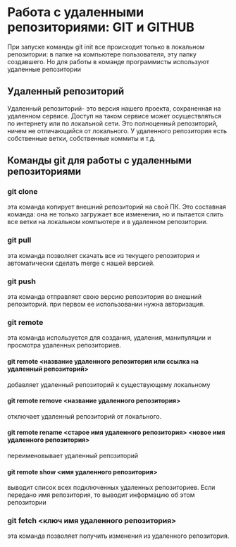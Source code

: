 # Работа с удаленными репозиториями: GIT и GITHUB

При запуске команды git init все происходит только в локальном репозитории: в папке на компьютере пользователя, эту папку создавшего. Но для работы в команде программисты используют удаленные репозитории

## Удаленный репозиторий

Удаленный репозиторий- это версия нашего проекта, сохраненная на удаленном сервисе.
Доступ на таком сервисе может осуществляться по интернету или по локальной сети. Это полноценный репозиторий, ничем не отличающийся от локального. У удаленного репозитория есть собственные ветки, собственные коммиты и т.д.

## Команды git для работы с удаленными репозиториями

### git clone 

эта команда копирует внешний репозиторий на свой ПК. Это составная команда: она не только загружает все изменения, но и пытается слить все ветки на локальном компьютере и в удаленном репозитории.

### git pull

эта команда позволяет скачать все из текущего репозитория и автоматически сделать merge с нашей версией.

### git push

эта команда отправляет свою версию репозитория во внешний репозиторий. при первом ее использовании нужна авторизация.

### git remote 

эта команда используется для создания, удаления, манипуляции и просмотра удаленных репозиториев.

#### git remote <название удаленного репозитория или ссылка на удаленный репозиторий>

добавляет удаленный репозиторий к существующему локальному

#### git remote remove <название удаленного репозитория>

отключает удаленный репозиторий от локального.

#### git remote rename <старое имя удаленного репозитория> <новое имя удаленного репозитория>

переименовывает удаленный репозиторий

#### git remote show <имя удаленного репозитория> 

выводит список всех подключенных удаленных репозиториев. Если передано имя репозитория, то выводит информацию об этом репозитории

### git fetch <ключ имя удаленного репозитория>

эта команда позволяет получить изменения из удаленного репозитория.






